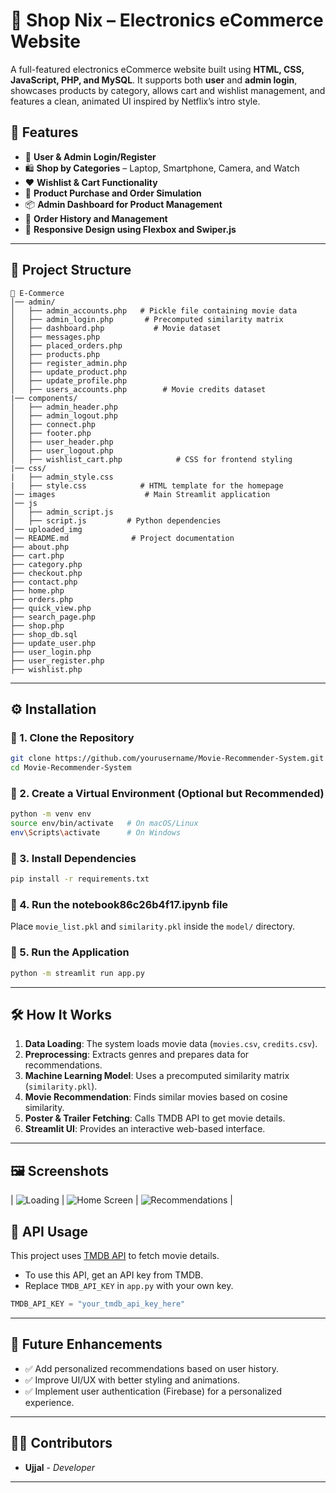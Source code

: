 # 🛒 Shop Nix – Electronics eCommerce Website

A full-featured electronics eCommerce website built using **HTML, CSS, JavaScript, PHP, and MySQL**. It supports both **user** and **admin login**, showcases products by category, allows cart and wishlist management, and features a clean, animated UI inspired by Netflix’s intro style.

## 🚀 Features


- 🔐 **User & Admin Login/Register**
- 🛍️ **Shop by Categories** – Laptop, Smartphone, Camera, and Watch
- ❤️ **Wishlist & Cart Functionality**
- 🛒 **Product Purchase and Order Simulation**
- 📦 **Admin Dashboard for Product Management**
- 📜 **Order History and Management**
- 📱 **Responsive Design using Flexbox and Swiper.js**

---

## 📂 Project Structure

```
📁 E-Commerce
│── admin/
│   ├── admin_accounts.php   # Pickle file containing movie data
│   ├── admin_login.php       # Precomputed similarity matrix
│   ├── dashboard.php           # Movie dataset
│   ├── messages.php
│   ├── placed_orders.php
│   ├── products.php
│   ├── register_admin.php
│   ├── update_product.php
│   ├── update_profile.php
│   ├── users_accounts.php        # Movie credits dataset
|── components/
│   ├── admin_header.php
│   ├── admin_logout.php
│   ├── connect.php
│   ├── footer.php
│   ├── user_header.php
│   ├── user_logout.php
│   ├── wishlist_cart.php            # CSS for frontend styling
|── css/
|   ├── admin_style.css
|   ├── style.css            # HTML template for the homepage
│── images                    # Main Streamlit application
│── js
│   ├── admin_script.js
│   ├── script.js         # Python dependencies
│── uploaded_img
│── README.md              # Project documentation
├── about.php
├── cart.php
├── category.php
├── checkout.php
├── contact.php
├── home.php
├── orders.php
├── quick_view.php
├── search_page.php
├── shop.php
├── shop_db.sql
├── update_user.php
├── user_login.php
├── user_register.php
├── wishlist.php 
```

---

## ⚙️ Installation

### 🔹 1. Clone the Repository

```bash
git clone https://github.com/yourusername/Movie-Recommender-System.git
cd Movie-Recommender-System
```

### 🔹 2. Create a Virtual Environment (Optional but Recommended)

```bash
python -m venv env
source env/bin/activate   # On macOS/Linux
env\Scripts\activate      # On Windows
```

### 🔹 3. Install Dependencies

```bash
pip install -r requirements.txt
```

### 🔹 4. Run the notebook86c26b4f17.ipynb file

Place `movie_list.pkl` and `similarity.pkl` inside the `model/` directory.

### 🔹 5. Run the Application

```bash
python -m streamlit run app.py
```

---

## 🛠️ How It Works

1. **Data Loading**: The system loads movie data (`movies.csv`, `credits.csv`).
2. **Preprocessing**: Extracts genres and prepares data for recommendations.
3. **Machine Learning Model**: Uses a precomputed similarity matrix (`similarity.pkl`).
4. **Movie Recommendation**: Finds similar movies based on cosine similarity.
5. **Poster & Trailer Fetching**: Calls TMDB API to get movie details.
6. **Streamlit UI**: Provides an interactive web-based interface.

---

## 🖼️ Screenshots


| ![Loading](1.png) | ![Home Screen](2.png) | ![Recommendations](3.png) |


## 🔑 API Usage

This project uses [TMDB API](https://www.themoviedb.org/documentation/api) to fetch movie details.

- To use this API, get an API key from TMDB.
- Replace `TMDB_API_KEY` in `app.py` with your own key.

```python
TMDB_API_KEY = "your_tmdb_api_key_here"
```

---

## 🔮 Future Enhancements

- ✅ Add personalized recommendations based on user history.
- ✅ Improve UI/UX with better styling and animations.
- ✅ Implement user authentication (Firebase) for a personalized experience.

---

## 👨‍💻 Contributors

- **Ujjal** - *Developer*

---
